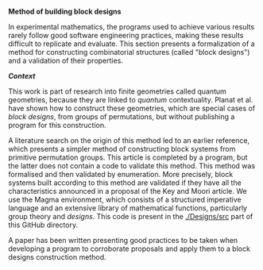 **Method of building block designs**

In experimental mathematics, the programs used to achieve various results rarely follow good software engineering practices, making these results difficult to replicate and evaluate. This section presents a formalization of a method for constructing combinatorial structures (called "block designs") and a validation of their properties.

***Context***

This work is part of research into finite geometries called quantum geometries, because they are linked to _quantum_ contextuality. Planat et al. have shown how to construct these geometries, which are special cases of _block designs_, from groups of permutations, but without publishing a program for this construction.

A literature search on the origin of this method led to an earlier reference, which presents a simpler method of constructing block systems from primitive permutation groups. This article is completed by a program, but the latter does not contain a code to validate this method. This method was formalised and then validated by enumeration. More precisely, block systems built according to this method are validated if they have all the characteristics announced in a proposal of the Key and Moori article. We use the Magma environment, which consists of a structured imperative language and an extensive library of mathematical functions, particularly group theory and _designs_. This code is present in the [./Designs/src](https://github.com/quantcert/quantcert.github.io/tree/master/Designs/src) part of this GitHub directory.

A paper has been written presenting good practices to be taken when developing a program to corroborate proposals and apply them to a block designs construction method.
